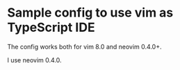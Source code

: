 # Sample config to use vim as TypeScript IDE

The config works both for vim 8.0 and neovim 0.4.0+.

I use neovim 0.4.0.

